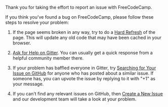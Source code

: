 Thank you for taking the effort to report an issue with FreeCodeCamp.

If you think you've found a bug on FreeCodeCamp, please follow these steps to resolve your problem:

1. If the page seems broken in any way, try to do a [Hard Refresh](https://github.com/FreeCodeCamp/FreeCodeCamp/wiki/Refresh-Your-Browser-Cache) of the page.  This will update any old code that may have been cached in your browser.

2. [Ask for Help on Gitter](https://github.com/FreeCodeCamp/FreeCodeCamp/wiki/How-to-Get-Help-on-Gitter).  You can usually get a quick response from a helpful community member there.

3. If your problem has baffled everyone in Gitter, try [Searching for Your Issue on GitHub](https://github.com/FreeCodeCamp/FreeCodeCamp/wiki/Searching-for-Your-Issue-on-Github) for anyone who has posted about a similar issue. If someone has, you can upvote the issue by replying to it with "+1" as your message.

3. If you can't find any relevant issues on GitHub, then [Create a New Issue](https://github.com/FreeCodeCamp/FreeCodeCamp/wiki/Creating-a-New-Github-Issue) and our development team will take a look at your problem.